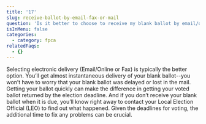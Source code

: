 ```yaml
---
title: '17'
slug: receive-ballot-by-email-fax-or-mail
question: 'Is it better to choose to receive my blank ballot by email/online, fax or mail?'
isInMenu: false
categories:
  - category: fpca
relatedFaqs:
  - {}
---
```

Selecting electronic delivery (Email/Online or Fax) is typically the better option. You’ll get almost instantaneous delivery of your blank ballot--you won’t have to worry that your blank ballot was delayed or lost in the mail. Getting your ballot quickly can make the difference in getting your voted ballot returned by the election deadline. And if you don’t receive your blank ballot when it is due, you’ll know right away to contact your Local Election Official (LEO) to find out what happened. Given the deadlines for voting, the additional time to fix any problems can be crucial.
